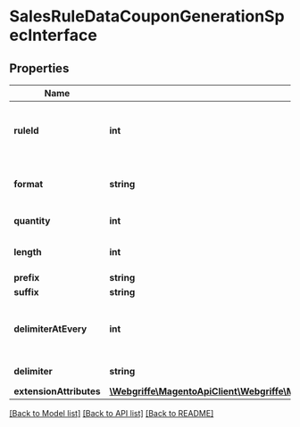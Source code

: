 # SalesRuleDataCouponGenerationSpecInterface

## Properties
Name | Type | Description | Notes
------------ | ------------- | ------------- | -------------
**ruleId** | **int** | The id of the rule associated with the coupon | 
**format** | **string** | Format of generated coupon code | 
**quantity** | **int** | Of coupons to generate | 
**length** | **int** | Length of coupon code | 
**prefix** | **string** | The prefix | [optional] 
**suffix** | **string** | The suffix | [optional] 
**delimiterAtEvery** | **int** | The spacing where the delimiter should exist | [optional] 
**delimiter** | **string** | The delimiter | [optional] 
**extensionAttributes** | [**\Webgriffe\MagentoApiClient\Webgriffe\MagentoApiClient\Model\SalesRuleDataCouponGenerationSpecExtensionInterface**](SalesRuleDataCouponGenerationSpecExtensionInterface.md) |  | [optional] 

[[Back to Model list]](../README.md#documentation-for-models) [[Back to API list]](../README.md#documentation-for-api-endpoints) [[Back to README]](../README.md)


